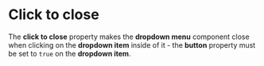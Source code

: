 # Click to close

The **click to close** property makes the **dropdown menu** component close when clicking on the **dropdown item** inside of it - the **button** property must be set to `true` on the **dropdown item**.